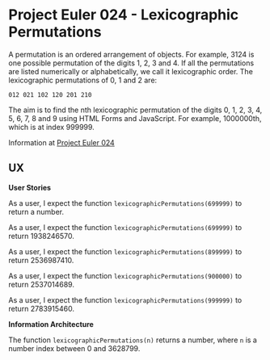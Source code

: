 # Project Euler 024 - Lexicographic Permutations

A permutation is an ordered arrangement of objects.  For example, 3124 is one possible permutation of the digits 1, 2, 3 and 4.  If all the permutations are listed numerically or alphabetically, we call it lexicographic order.  The lexicographic permutations of 0, 1 and 2 are:

    012 021 102 120 201 210

The aim is to find the nth lexicographic permutation of the digits 0, 1, 2, 3, 4, 5, 6, 7, 8 and 9 using HTML Forms and JavaScript.  For example, 1000000th, which is at index 999999.

Information at [Project Euler 024](https://projecteuler.net/problem=24)

## UX

**User Stories**

As a user, I expect the function `lexicographicPermutations(699999)` to return a number.

As a user, I expect the function `lexicographicPermutations(699999)` to return 1938246570.

As a user, I expect the function `lexicographicPermutations(899999)` to return 2536987410.

As a user, I expect the function `lexicographicPermutations(900000)` to return 2537014689.

As a user, I expect the function `lexicographicPermutations(999999)` to return 2783915460.

**Information Architecture**

The function `lexicographicPermutations(n)` returns a number, where `n` is a number index between 0 and 3628799.